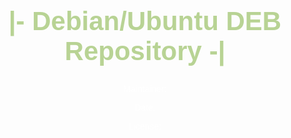<html>
    <head>
        <title>Debian/Ubuntu DEB Repository</title>
    </head>
    <body>
        <style>
            body {
                font-family: Arial, sans-serif;
                color: #ffffff;
                margin: 0;
                padding: 20px;
            }
            h1 {
                color:rgb(184, 211, 148);
                font-size: 42px;
            }
            p, h1 {
                text-align: center;
            }
            a {
                color: #2980b9;
            }
        </style>
        <h1>|- Debian/Ubuntu DEB Repository -|</h1>
        <p>Maintainer: </p>
        <p>Date: </p>
        <p>License: <a href="LICENSE"/></a></p>
</html>
